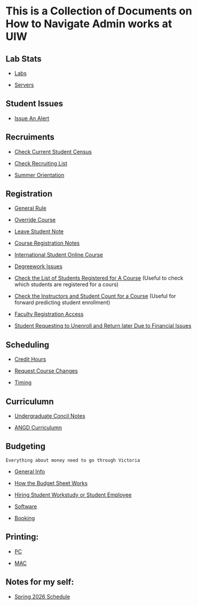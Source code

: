 # This is a Collection of Documents on How to Navigate Admin works at UIW

## Lab Stats

* [Labs](documentations/Labs.md)

* [Servers](documentations/Servers.md)

## Student Issues

* [Issue An Alert](documentations/IssueAnAlert.md)

## Recruiments
* [Check Current Student Census](documentations/CheckStudentCensus.md)

* [Check Recruiting List](documentations/CheckRecrutingList.md)

* [Summer Orientation](documentations/SummerOrientations.md)

## Registration
* [General Rule](documentations/GeneralRules.md)

* [Override Course](documentations/OverrideCourse.md)

* [Leave Student Note](documentations/LeaveStudentNote)

* [Course Registration Notes](documentations/CourseRegistrationNotes.md)

* [International Student Online Course](documentations/InternationalStudentOnlineCourse.md)

* [Degreework Issues](documentations/DegreeworkIssues.md)

* [Check the List of Students Registered for A Course](documentations/CourseStudentList.md) (Useful to check which students are registered for a cours)

* [Check the Instructors and Student Count for a Course](documentations/InstructorsOnArgo.md) (Useful for forward predicting student enrollment)

* [Faculty Registration Access](documentations/FacultyRegistrationAccess.md)

* [Student Requesting to Unenroll and Return later Due to Financial Issues](documentations/UnEnrollDueToFinacialIssues.md)

## Scheduling

* [Credit Hours](documentations/CreditHours.md)

* [Request Course Changes](documentations/RequestScheduleChanges.md)

* [Timing](documentations/ScheudleTiming.md)

## Curriculumn
* [Undergraduate Concil Notes](documentations/UndergraduateConcilNotes.md)

* [ANGD Curriculumn](documentations/AngdCurriculumn.md)

## Budgeting

```Everything about money need to go through Victoria```

* [General Info](documentations/BudgetInfo.md)

* [How the Budget Sheet Works](documentations/BudgetSheet.md)

* [Hiring Student Workstudy or Student Employee](documentations/StudentWorkers.md)

* [Software](documentations/Software.md)

* [Booking](documentations/Booking.md)

## Printing:

* [PC](https://uiw.freshservice.com/support/solutions/articles/17000042580-UIW-Print-Installation-PC)

* [MAC](https://uiw.freshservice.com/support/solutions/articles/17000040096-Print-Installation-Set-Up-Use-MAC)
## Notes for my self:

* [Spring 2026 Schedule](documentations/Spring2026.md)



